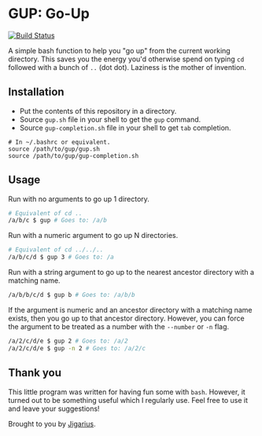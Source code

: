 # GUP: Go-Up

[![Build Status](https://travis-ci.com/jigarius/gup.svg?branch=master)](https://travis-ci.com/jigarius/gup)

A simple bash function to help you "go up" from the current working directory.
This saves you the energy you'd otherwise spend on typing `cd` followed with a
bunch of `..` (dot dot). Laziness is the mother of invention.

## Installation

* Put the contents of this repository in a directory.
* Source `gup.sh` file in your shell to get the `gup` command.
* Source `gup-completion.sh` file in your shell to get `tab` completion.

```
# In ~/.bashrc or equivalent.
source /path/to/gup/gup.sh
source /path/to/gup/gup-completion.sh
```

## Usage

Run with no arguments to go up 1 directory.

```bash
# Equivalent of cd ..
/a/b/c $ gup # Goes to: /a/b
```

Run with a numeric argument to go up N directories.

```bash
# Equivalent of cd ../../..
/a/b/c/d $ gup 3 # Goes to: /a
```

Run with a string argument to go up to the nearest ancestor directory
with a matching name.

```bash
/a/b/b/c/d $ gup b # Goes to: /a/b/b
```

If the argument is numeric and an ancestor directory with a matching name
exists, then you go up to that ancestor directory. However, you can force the
argument to be treated as a number with the `--number` or `-n` flag.

```bash
/a/2/c/d/e $ gup 2 # Goes to: /a/2
/a/2/c/d/e $ gup -n 2 # Goes to: /a/2/c
```

## Thank you

This little program was written for having fun some with `bash`. However, it
turned out to be something useful which I regularly use. Feel free to use it
and leave your suggestions!

Brought to you by [Jigarius](https://jigarius.com/).

